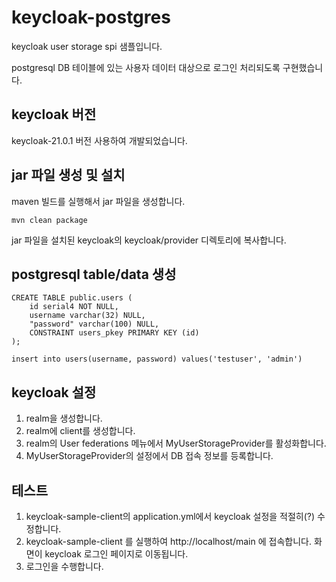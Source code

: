# keycloak-postgres

keycloak user storage spi 샘플입니다.

postgresql DB 테이블에 있는 사용자 데이터 대상으로 로그인 처리되도록 구현했습니다.

## keycloak 버전

keycloak-21.0.1 버전 사용하여 개발되었습니다.

## jar 파일 생성 및 설치

maven 빌드를 실행해서 jar 파일을 생성합니다.
```
mvn clean package
```
jar 파일을 설치된 keycloak의 keycloak/provider 디렉토리에 복사합니다.

## postgresql table/data 생성

```
CREATE TABLE public.users (
	id serial4 NOT NULL,
	username varchar(32) NULL,
	"password" varchar(100) NULL,
	CONSTRAINT users_pkey PRIMARY KEY (id)
);

insert into users(username, password) values('testuser', 'admin')
```

## keycloak 설정

1. realm을 생성합니다.
2. realm에 client를 생성합니다.
3. realm의 User federations 메뉴에서 MyUserStorageProvider를 활성화합니다.
4. MyUserStorageProvider의 설정에서 DB 접속 정보를 등록합니다.

## 테스트

1. keycloak-sample-client의 application.yml에서 keycloak 설정을 적절히(?) 수정합니다.
2. keycloak-sample-client 를 실행하여 http://localhost/main 에 접속합니다. 화면이 keycloak 로그인 페이지로 이동됩니다.
3. 로그인을 수행합니다.
